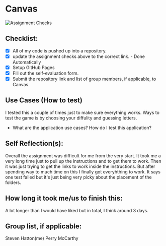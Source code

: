 # Canvas 

![Assignment Checks](https://s///github.com/Leach-IT3049C/canvas-StevenHatton/workflows/Assignment%20Checks/badge.svg)

## Checklist:

- [x] All of my code is pushed up into a repository.
- [x] update the assignment checks above to the correct link. - Done Automatically
- [x] Setup GitHub Pages
- [x] Fill out the self-evaluation form.
- [x] Submit the repository link and list of group members, if applicable, to Canvas.

## Use Cases (How to test)
I tested this a couple of times just to make sure everything works. Ways to test the game is by choosing your diffulity and guessing letters.

* What are the application use cases? How do I test this application?

## Self Reflection(s):
Overall the assignment was difficult for me from the very start. It took me a very long time just to pull up the instructions and to get them to work. Then it was just trying to get the links to work inside the instructions. But after spending way to much time on this I finally got everyhthing to work. It says one test failed but it's just being very picky about the placement of the folders.
## How long it took me/us to finish this:
A lot longer than I would have liked but in total, I think around 3 days.
## Group list, if applicable:
Steven Hatton(me)
Perry McCarthy
